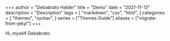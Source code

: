 +++
author = "Debabrato Halder"
title = "Demo"
date = "2021-11-13"
description = "Description"
tags = [
    "markdown",
    "css",
    "html",
]
categories = [
    "themes",
    "syntax",
]
series = ["Themes Guide"]
aliases = ["migrate-from-jekyl"]
+++

<!--more-->

Hi, myself Debabrato